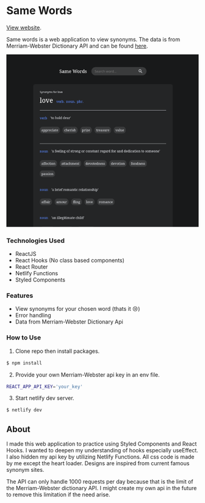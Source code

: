 # Same Words

[View website](https://samewords.netlify.app/).

Same words is a web application to view synonyms. The data is from Merriam-Webster Dictionary API and can be found [here](https://dictionaryapi.com/).

<p align='center'>
<img src='./screenshot.png'>
</p>

### Technologies Used

- ReactJS
- React Hooks (No class based components)
- React Router
- Netlify Functions
- Styled Components

### Features

- View synonyms for your chosen word (thats it 😢)
- Error handling
- Data from Merriam-Webster Dictionary Api

### How to Use

1. Clone repo then install packages.

```sh
$ npm install
```

2. Provide your own Merriam-Webster api key in an env file.

```sh
REACT_APP_API_KEY='your_key'
```

3. Start netlify dev server.

```sh
$ netlify dev
```

## About

I made this web application to practice using Styled Components and React Hooks. I wanted to deepen my understanding of hooks especially useEffect. I also hidden my api key by utilizing Netlify Functions. All css code is made by me except the heart loader. Designs are inspired from current famous synonym sites.

The API can only handle 1000 requests per day because that is the limit of the Merriam-Webster dictionary API. I might create my own api in the future to remove this limitation if the need arise.
